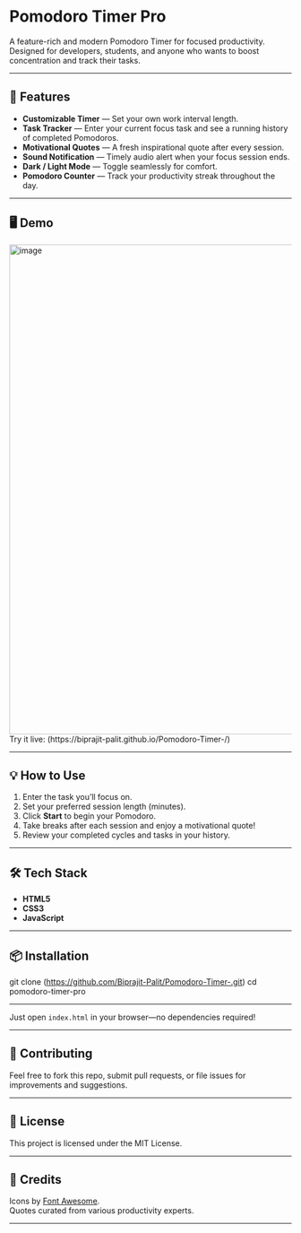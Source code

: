 # Pomodoro Timer Pro

A feature-rich and modern Pomodoro Timer for focused productivity.  
Designed for developers, students, and anyone who wants to boost concentration and track their tasks.

---

## 🚀 Features

- **Customizable Timer** — Set your own work interval length.
- **Task Tracker** — Enter your current focus task and see a running history of completed Pomodoros.
- **Motivational Quotes** — A fresh inspirational quote after every session.
- **Sound Notification** — Timely audio alert when your focus session ends.
- **Dark / Light Mode** — Toggle seamlessly for comfort.
- **Pomodoro Counter** — Track your productivity streak throughout the day.

---

## 🖥️ Demo
<img width="1919" height="874" alt="image" src="https://github.com/user-attachments/assets/12baebc2-25fc-48d8-bbf5-0bb4278ffc0c" />
Try it live: (https://biprajit-palit.github.io/Pomodoro-Timer-/)

---

## 💡 How to Use

1. Enter the task you’ll focus on.
2. Set your preferred session length (minutes).
3. Click **Start** to begin your Pomodoro.
4. Take breaks after each session and enjoy a motivational quote!
5. Review your completed cycles and tasks in your history.

---

## 🛠️ Tech Stack

- **HTML5**
- **CSS3**
- **JavaScript**

---

## 📦 Installation
git clone (https://github.com/Biprajit-Palit/Pomodoro-Timer-.git)
cd pomodoro-timer-pro

---

Just open `index.html` in your browser—no dependencies required!

---

## 🤝 Contributing

Feel free to fork this repo, submit pull requests, or file issues for improvements and suggestions.

---

## 📄 License

This project is licensed under the MIT License.

---

## 🙌 Credits

Icons by [Font Awesome](https://fontawesome.com/).  
Quotes curated from various productivity experts.

---

